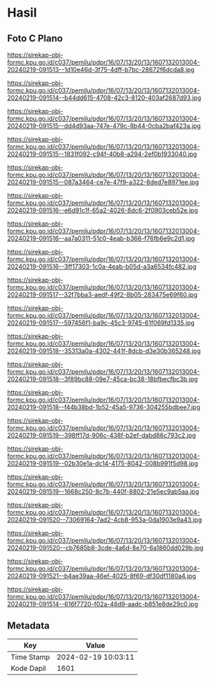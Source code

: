 # Hasil

## Foto C Plano

https://sirekap-obj-formc.kpu.go.id/c037/pemilu/pdpr/16/07/13/20/13/1607132013004-20240219-091513--1d10e46d-3f75-4dff-b7bc-28672f6dcda8.jpg

https://sirekap-obj-formc.kpu.go.id/c037/pemilu/pdpr/16/07/13/20/13/1607132013004-20240219-091514--b44dd615-4708-42c3-8120-403af2687d93.jpg

https://sirekap-obj-formc.kpu.go.id/c037/pemilu/pdpr/16/07/13/20/13/1607132013004-20240219-091515--dd4d93aa-747e-479c-8b44-0cba2baf423a.jpg

https://sirekap-obj-formc.kpu.go.id/c037/pemilu/pdpr/16/07/13/20/13/1607132013004-20240219-091515--1831f092-c94f-40b8-a294-2ef0b1933040.jpg

https://sirekap-obj-formc.kpu.go.id/c037/pemilu/pdpr/16/07/13/20/13/1607132013004-20240219-091515--087a3464-ce7e-47f9-a322-8ded7e8971ee.jpg

https://sirekap-obj-formc.kpu.go.id/c037/pemilu/pdpr/16/07/13/20/13/1607132013004-20240219-091516--e6d91c1f-65a2-4026-8dc6-2f0903ceb52e.jpg

https://sirekap-obj-formc.kpu.go.id/c037/pemilu/pdpr/16/07/13/20/13/1607132013004-20240219-091516--aa7a0311-51c0-4eab-b366-f76fb6e9c2d1.jpg

https://sirekap-obj-formc.kpu.go.id/c037/pemilu/pdpr/16/07/13/20/13/1607132013004-20240219-091516--3ff17303-1c0a-4eab-b05d-a3a6534fc482.jpg

https://sirekap-obj-formc.kpu.go.id/c037/pemilu/pdpr/16/07/13/20/13/1607132013004-20240219-091517--32f7bba3-aedf-49f2-8b05-283475e69f60.jpg

https://sirekap-obj-formc.kpu.go.id/c037/pemilu/pdpr/16/07/13/20/13/1607132013004-20240219-091517--597456f1-ba9c-45c3-9745-61f069fd1335.jpg

https://sirekap-obj-formc.kpu.go.id/c037/pemilu/pdpr/16/07/13/20/13/1607132013004-20240219-091518--35313a0a-4302-441f-8dcb-d3e30b365248.jpg

https://sirekap-obj-formc.kpu.go.id/c037/pemilu/pdpr/16/07/13/20/13/1607132013004-20240219-091518--3f89bc88-09e7-45ca-bc38-18bfbecfbc3b.jpg

https://sirekap-obj-formc.kpu.go.id/c037/pemilu/pdpr/16/07/13/20/13/1607132013004-20240219-091518--f44b38bd-1b52-45a5-9736-304255bdbee7.jpg

https://sirekap-obj-formc.kpu.go.id/c037/pemilu/pdpr/16/07/13/20/13/1607132013004-20240219-091519--398ff17d-906c-438f-b2ef-dabd86c793c2.jpg

https://sirekap-obj-formc.kpu.go.id/c037/pemilu/pdpr/16/07/13/20/13/1607132013004-20240219-091519--02b30e1a-dc14-4175-8042-008b991f5d98.jpg

https://sirekap-obj-formc.kpu.go.id/c037/pemilu/pdpr/16/07/13/20/13/1607132013004-20240219-091519--1668c250-8c7b-440f-8802-21e5ec9ab5aa.jpg

https://sirekap-obj-formc.kpu.go.id/c037/pemilu/pdpr/16/07/13/20/13/1607132013004-20240219-091520--73069164-7ad2-4cb8-953a-0da1903e9a43.jpg

https://sirekap-obj-formc.kpu.go.id/c037/pemilu/pdpr/16/07/13/20/13/1607132013004-20240219-091520--cb7685b8-3cde-4a6d-8e70-6a1860dd029b.jpg

https://sirekap-obj-formc.kpu.go.id/c037/pemilu/pdpr/16/07/13/20/13/1607132013004-20240219-091521--b4ae39aa-46ef-4025-8f69-df30df1180a4.jpg

https://sirekap-obj-formc.kpu.go.id/c037/pemilu/pdpr/16/07/13/20/13/1607132013004-20240219-091514--616f7720-f02a-48d9-aadc-b851e8de29c0.jpg


## Metadata

| Key        | Value               |
| ---------- | ------------------- |
| Time Stamp | 2024-02-19 10:03:11 |
| Kode Dapil | 1601                |



